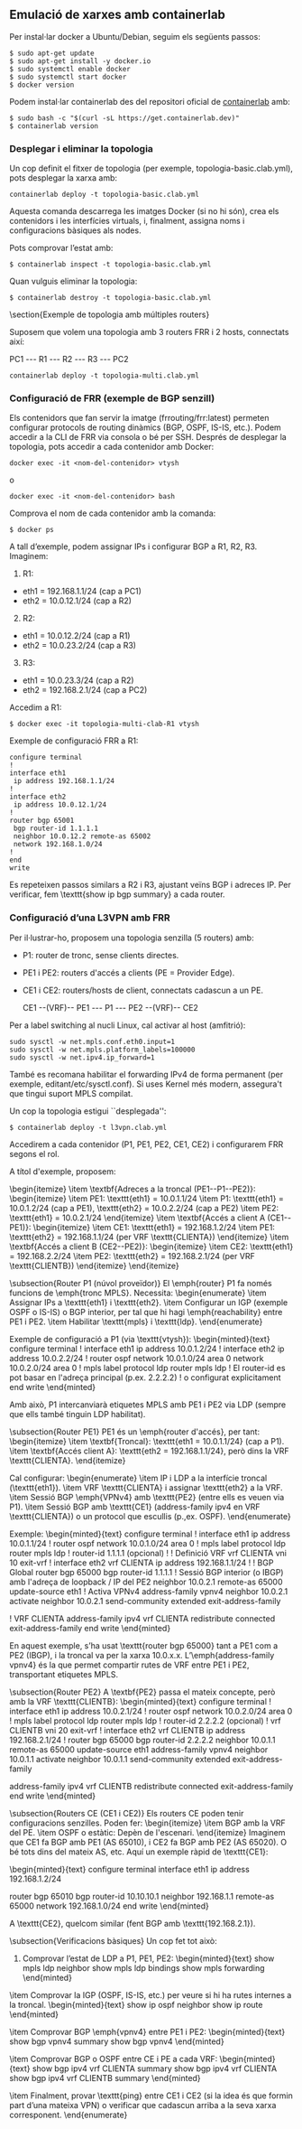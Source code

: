 ## Emulació de xarxes amb containerlab ##
Per instal·lar docker a Ubuntu/Debian, seguim els següents passos:

```console
$ sudo apt-get update
$ sudo apt-get install -y docker.io
$ sudo systemctl enable docker
$ sudo systemctl start docker
$ docker version
```

Podem instal·lar containerlab des del repositori oficial de [containerlab](https://containerlab.dev/install/) amb: 

```console
$ sudo bash -c "$(curl -sL https://get.containerlab.dev)"
$ containerlab version
```

### Desplegar i eliminar la topologia ###

Un cop definit el fitxer de topologia (per exemple, topologia-basic.clab.yml), pots desplegar la xarxa amb:

```console
containerlab deploy -t topologia-basic.clab.yml
```
Aquesta comanda descarrega les imatges Docker (si no hi són), crea els contenidors i les interfícies virtuals, i, finalment, assigna noms i configuracions bàsiques als nodes.

Pots comprovar l’estat amb:
```console
$ containerlab inspect -t topologia-basic.clab.yml
```

Quan vulguis eliminar la topologia:
```console
$ containerlab destroy -t topologia-basic.clab.yml
```
\section{Exemple de topologia amb múltiples routers}

Suposem que volem una topologia amb 3 routers FRR i 2 hosts, connectats així:

  PC1 --- R1 --- R2 --- R3 --- PC2



```console
containerlab deploy -t topologia-multi.clab.yml
```

### Configuració de FRR (exemple de BGP senzill) ###

Els contenidors que fan servir la imatge (frrouting/frr:latest) permeten configurar protocols de routing dinàmics (BGP, OSPF, IS-IS, etc.). Podem accedir a la CLI de FRR via consola o bé per SSH.
Després de desplegar la topologia, pots accedir a cada contenidor amb Docker:

```console
docker exec -it <nom-del-contenidor> vtysh
```
o

```console
docker exec -it <nom-del-contenidor> bash
```

Comprova el nom de cada contenidor amb la comanda:
```console
$ docker ps
```

A tall d’exemple, podem assignar IPs i configurar BGP a R1, R2, R3. Imaginem:

1. R1:
  * eth1 = 192.168.1.1/24 (cap a PC1)
  * eth2 = 10.0.12.1/24 (cap a R2)
2. R2:
  * eth1 = 10.0.12.2/24 (cap a R1)
  * eth2 = 10.0.23.2/24 (cap a R3)
3. R3:
  * eth1 = 10.0.23.3/24 (cap a R2)
  * eth2 = 192.168.2.1/24 (cap a PC2)

Accedim a R1:
```console
$ docker exec -it topologia-multi-clab-R1 vtysh
```
Exemple de configuració FRR a R1:
```
configure terminal
!
interface eth1
 ip address 192.168.1.1/24
!
interface eth2
 ip address 10.0.12.1/24
!
router bgp 65001
 bgp router-id 1.1.1.1
 neighbor 10.0.12.2 remote-as 65002
 network 192.168.1.0/24
!
end
write
```

Es repeteixen passos similars a R2 i R3, ajustant veïns BGP i adreces IP. Per verificar, fem \texttt{show ip bgp summary} a cada router.

### Configuració d’una L3VPN amb FRR ###
Per il·lustrar-ho, proposem una topologia senzilla (5 routers) amb:
* P1: router de tronc, sense clients directes.
* PE1 i PE2: routers d'accés a clients (PE = Provider Edge).
* CE1 i CE2: routers/hosts de client, connectats cadascun a un PE.

     CE1 --(VRF)-- PE1 --- P1 --- PE2 --(VRF)-- CE2



Per a label switching al nucli Linux, cal activar al host (amfitrió):
```console
sudo sysctl -w net.mpls.conf.eth0.input=1
sudo sysctl -w net.mpls.platform_labels=100000
sudo sysctl -w net.ipv4.ip_forward=1
```
També es recomana habilitar el forwarding IPv4 de forma permanent (per exemple, editant/etc/sysctl.conf). Si uses Kernel més modern, assegura't que tingui suport MPLS compilat.

Un cop la topologia estigui ``desplegada'':
```console
$ containerlab deploy -t l3vpn.clab.yml
```

Accedirem a cada contenidor (P1, PE1, PE2, CE1, CE2) i configurarem FRR segons el rol.

A títol d'exemple, proposem:

\begin{itemize}
    \item \textbf{Adreces a la troncal (PE1--P1--PE2)}: 
    \begin{itemize}
        \item PE1: \texttt{eth1} = 10.0.1.1/24
        \item P1: \texttt{eth1} = 10.0.1.2/24 (cap a PE1), \texttt{eth2} = 10.0.2.2/24 (cap a PE2)
        \item PE2: \texttt{eth1} = 10.0.2.1/24
    \end{itemize}
    \item \textbf{Accés a client A (CE1--PE1)}:
    \begin{itemize}
        \item CE1: \texttt{eth1} = 192.168.1.2/24
        \item PE1: \texttt{eth2} = 192.168.1.1/24 (per VRF \texttt{CLIENTA})
    \end{itemize}
    \item \textbf{Accés a client B (CE2--PE2)}:
    \begin{itemize}
        \item CE2: \texttt{eth1} = 192.168.2.2/24
        \item PE2: \texttt{eth2} = 192.168.2.1/24 (per VRF \texttt{CLIENTB})
    \end{itemize}
\end{itemize}

\subsection{Router P1 (núvol proveïdor)}
El \emph{router} P1 fa només funcions de \emph{tronc MPLS}. Necessita:
\begin{enumerate}
  \item Assignar IPs a \texttt{eth1} i \texttt{eth2}.
  \item Configurar un IGP (exemple OSPF o IS-IS) o BGP interior, per tal que hi hagi \emph{reachability} entre PE1 i PE2.
  \item Habilitar \texttt{mpls} i \texttt{ldp}.
\end{enumerate}

Exemple de configuració a P1 (via \texttt{vtysh}):
\begin{minted}{text}
configure terminal
!
interface eth1
 ip address 10.0.1.2/24
!
interface eth2
 ip address 10.0.2.2/24
!
router ospf
 network 10.0.1.0/24 area 0
 network 10.0.2.0/24 area 0
!
mpls label protocol ldp
router mpls ldp
 ! El router-id es pot basar en l'adreça principal (p.ex. 2.2.2.2)
 ! o configurat explicitament
end
write
\end{minted}

Amb això, P1 intercanviarà etiquetes MPLS amb PE1 i PE2 via LDP (sempre que ells també tinguin LDP habilitat).

\subsection{Router PE1}
PE1 és un \emph{router d'accés}, per tant:
\begin{itemize}
  \item \textbf{Troncal}: \texttt{eth1 = 10.0.1.1/24} (cap a P1).
  \item \textbf{Accés client A}: \texttt{eth2 = 192.168.1.1/24}, però dins la VRF \texttt{CLIENTA}.
\end{itemize}

Cal configurar:
\begin{enumerate}
    \item IP i LDP a la interfície troncal (\texttt{eth1}).
    \item VRF \texttt{CLIENTA} i assignar \texttt{eth2} a la VRF.
    \item Sessió BGP \emph{VPNv4} amb \texttt{PE2} (entre ells es veuen via P1).
    \item Sessió BGP amb \texttt{CE1} (address-family ipv4 en VRF \texttt{CLIENTA}) o un protocol que escullis (p.\,ex. OSPF).
\end{enumerate}

Exemple:
\begin{minted}{text}
configure terminal
!
interface eth1
 ip address 10.0.1.1/24
!
router ospf
 network 10.0.1.0/24 area 0
!
mpls label protocol ldp
router mpls ldp
 ! router-id 1.1.1.1 (opcional)
!
! Definició VRF
vrf CLIENTA
 vni 10
exit-vrf
!
interface eth2 vrf CLIENTA
 ip address 192.168.1.1/24
!
! BGP Global
router bgp 65000
 bgp router-id 1.1.1.1
 ! Sessió BGP interior (o IBGP) amb l'adreça de loopback / IP del PE2
 neighbor 10.0.2.1 remote-as 65000
 update-source eth1
 ! Activa VPNv4
 address-family vpnv4
  neighbor 10.0.2.1 activate
  neighbor 10.0.2.1 send-community extended
 exit-address-family

 ! VRF CLIENTA
 address-family ipv4 vrf CLIENTA
  redistribute connected
 exit-address-family
end
write
\end{minted}

En aquest exemple, s’ha usat \texttt{router bgp 65000} tant a PE1 com a PE2 (IBGP), i la troncal va per la xarxa 10.0.x.x. L’\emph{address-family vpnv4} és la que permet compartir rutes de VRF entre PE1 i PE2, transportant etiquetes MPLS.

\subsection{Router PE2}
A \textbf{PE2} passa el mateix concepte, però amb la VRF \texttt{CLIENTB}:
\begin{minted}{text}
configure terminal
!
interface eth1
 ip address 10.0.2.1/24
!
router ospf
 network 10.0.2.0/24 area 0
!
mpls label protocol ldp
router mpls ldp
 ! router-id 2.2.2.2 (opcional)
!
vrf CLIENTB
 vni 20
exit-vrf
!
interface eth2 vrf CLIENTB
 ip address 192.168.2.1/24
!
router bgp 65000
 bgp router-id 2.2.2.2
 neighbor 10.0.1.1 remote-as 65000
 update-source eth1
 address-family vpnv4
  neighbor 10.0.1.1 activate
  neighbor 10.0.1.1 send-community extended
 exit-address-family

 address-family ipv4 vrf CLIENTB
  redistribute connected
 exit-address-family
end
write
\end{minted}

\subsection{Routers CE (CE1 i CE2)}
Els routers CE poden tenir configuracions senzilles. Poden fer:
\begin{itemize}
    \item BGP amb la VRF del PE.
    \item OSPF o estàtic: Depèn de l'escenari.
\end{itemize}
Imaginem que CE1 fa BGP amb PE1 (AS 65010), i CE2 fa BGP amb PE2 (AS 65020). O bé tots dins del mateix AS, etc. Aquí un exemple ràpid de \texttt{CE1}:

\begin{minted}{text}
configure terminal
interface eth1
 ip address 192.168.1.2/24

router bgp 65010
 bgp router-id 10.10.10.1
 neighbor 192.168.1.1 remote-as 65000
 network 192.168.1.0/24
end
write
\end{minted}

A \texttt{CE2}, quelcom similar (fent BGP amb \texttt{192.168.2.1}).

\subsection{Verificacions bàsiques}
Un cop fet tot això:

1. Comprovar l’estat de LDP a P1, PE1, PE2:
  \begin{minted}{text}
  show mpls ldp neighbor
  show mpls ldp bindings
  show mpls forwarding
  \end{minted}

  \item Comprovar la IGP (OSPF, IS-IS, etc.) per veure si hi ha rutes internes a la troncal.
  \begin{minted}{text}
  show ip ospf neighbor
  show ip route
  \end{minted}

  \item Comprovar BGP \emph{vpnv4} entre PE1 i PE2:
  \begin{minted}{text}
  show bgp vpnv4 summary
  show bgp vpnv4
  \end{minted}

  \item Comprovar BGP o OSPF entre CE i PE a cada VRF:
  \begin{minted}{text}
  show bgp ipv4 vrf CLIENTA summary
  show bgp ipv4 vrf CLIENTA
  show bgp ipv4 vrf CLIENTB summary
  \end{minted}

  \item Finalment, provar \texttt{ping} entre CE1 i CE2 (si la idea és que formin part d’una mateixa VPN) o verificar que cadascun arriba a la seva xarxa corresponent.
\end{enumerate}
